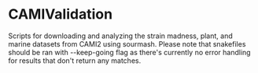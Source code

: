 # CAMIValidation
Scripts for downloading and analyzing the strain madness, plant, and marine datasets from CAMI2 using sourmash. Please note that snakefiles should be ran with --keep-going flag as there's currently no error handling for results that don't return any matches. 
